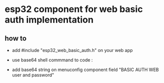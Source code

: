 # esp32 component for web basic auth implementation

## how to

- add #include "esp32_web_basic_auth.h" on your web app

- use base64 shell commmand to code <user>:<password> 
- add base64 string on menuconfig component field "BASIC AUTH WEB user and password"




